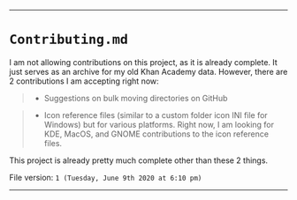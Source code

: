 ***

# `Contributing.md`

I am not allowing contributions on this project, as it is already complete. It just serves as an archive for my old Khan Academy data.
However, there are 2 contributions I am accepting right now:

> * Suggestions on bulk moving directories on GitHub

> * Icon reference files (similar to a custom folder icon INI file for Windows) but for various platforms. Right now, I am looking for KDE, MacOS, and GNOME contributions to the icon reference files.

This project is already pretty much complete other than these 2 things.

File version:  `1 (Tuesday, June 9th 2020 at 6:10 pm)`

***
